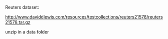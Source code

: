 Reuters dataset:

http://www.daviddlewis.com/resources/testcollections/reuters21578/reuters21578.tar.gz

unzip in a data folder

